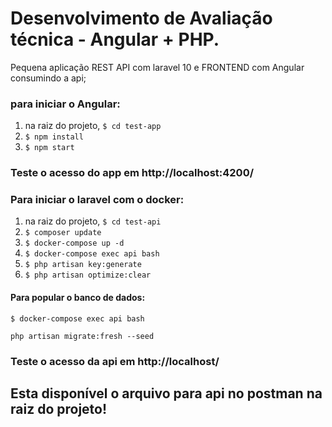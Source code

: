 # Desenvolvimento de Avaliação técnica - Angular + PHP.
Pequena aplicação REST API com laravel 10 e FRONTEND com Angular consumindo a api;


### para iniciar o Angular:


1. na raiz do projeto, ``` $ cd test-app ```
2. ``` $ npm install ```
3. ``` $ npm start ```

### Teste o acesso do app em http://localhost:4200/


### Para iniciar o laravel com o docker:


1. na raiz do projeto, ``` $ cd test-api ```
2. ``` $ composer update ```
3. ``` $ docker-compose up -d ```
4. ``` $ docker-compose exec api bash ```
5. ``` $ php artisan key:generate ```
6. ``` $ php artisan optimize:clear ```


#### Para popular o banco de dados:

```
$ docker-compose exec api bash 
```

```
php artisan migrate:fresh --seed
```

### Teste o acesso da api em http://localhost/


## Esta disponível o arquivo para api no postman na raiz do projeto!
